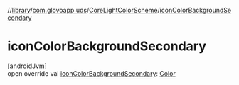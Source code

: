 //[library](../../../index.md)/[com.glovoapp.uds](../index.md)/[CoreLightColorScheme](index.md)/[iconColorBackgroundSecondary](icon-color-background-secondary.md)

# iconColorBackgroundSecondary

[androidJvm]\
open override val [iconColorBackgroundSecondary](icon-color-background-secondary.md): [Color](https://developer.android.com/reference/kotlin/androidx/compose/ui/graphics/Color.html)
